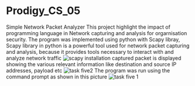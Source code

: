 # Prodigy_CS_05
Simple Network Packet Analyzer
This project highlight the impact of programming language in Network capturing and analysis for orgarnisation security.
The program was implemented using python with Scapy libray, Scapy library in python is a powerful tool used for network packet capturing and analysis, because it provides tools necessary to interact with and analyze network traffic
![scapy installation](https://github.com/Blessingomogbehin/Prodigy_CS_05/assets/169431678/48c9d53d-1770-4cb5-937c-c484ae9257d3)
captured packet is displayed showing the various relevant information like destination and source IP addresses, payload etc ![task five2](https://github.com/Blessingomogbehin/Prodigy_CS_05/assets/169431678/85f8dbb7-cef5-443c-9744-28868548d761)
The program was run using the command prompt as shown in this picture ![task five 1](https://github.com/Blessingomogbehin/Prodigy_CS_05/assets/169431678/0187ff65-a366-4d98-9d90-7b0504a9de70)

